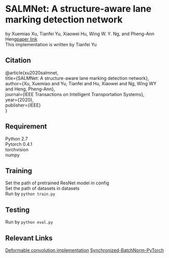 SALMNet: A structure-aware lane marking detection network
======
by Xuemiao Xu, Tianfei Yu, Xiaowei Hu, Wing W. Y. Ng, and Pheng-Ann Heng[paper link](https://ieeexplore.ieee.org/abstract/document/9061152)<br>
This implementation is written by Tianfei Yu<br>

Citation
-----
@article{xu2020salmnet,<br>
  title={SALMNet: A structure-aware lane marking detection network},<br>
  author={Xu, Xuemiao and Yu, Tianfei and Hu, Xiaowei and Ng, Wing WY and Heng, Pheng-Ann},<br>
  journal={IEEE Transactions on Intelligent Transportation Systems},<br>
  year={2020},<br>
  publisher={IEEE}<br>
}<br>

Requirement
-----
Python 2.7<br>
Pytorch 0.4.1<br>
torchvision<br>
numpy<br>

Training
-----
Set the path of pretrained ResNet model in config<br>
Set the path of datasets in datasets<br>
Run by `python train.py`<br>

Testing
-----
Run by `python eval.py`<br>

Relevant Links
-----
[Deformable convolution implementation](https://github.com/1zb/deformable-convolution-pytorch)
[Synchronized-BatchNorm-PyTorch](https://github.com/vacancy/Synchronized-BatchNorm-PyTorch)

